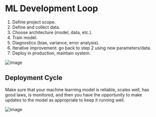 # ML Development Loop

1. Define project scope.
2. Define and collect data.
3. Choose architecture (model, data, etc.).
4. Train model.
5. Diagnostics (bias, variance, error analysis).
6. Iterative improvement: go back to step 2 using new parameters/data.
7. Deploy in production, maintain system.

![image](https://user-images.githubusercontent.com/73081144/193437530-aa097b34-3e40-43cd-b1ee-ca9927029104.png)

## Deployment Cycle

Make sure that your machine learning model is reliable, scales well, has good laws, is monitored, and then you have the opportunity to make updates to the model as appropriate to keep it running well.

![image](https://user-images.githubusercontent.com/73081144/193437626-ec4cf8f8-d73a-451b-84db-89d181242bc8.png)
